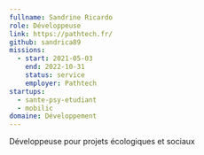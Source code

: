 ```yaml
---
fullname: Sandrine Ricardo
role: Développeuse
link: https://pathtech.fr/
github: sandrica89
missions:
  - start: 2021-05-03
    end: 2022-10-31
    status: service
    employer: Pathtech
startups:
  - sante-psy-etudiant
  - mobilic
domaine: Développement
---
```


Développeuse pour projets écologiques et sociaux

